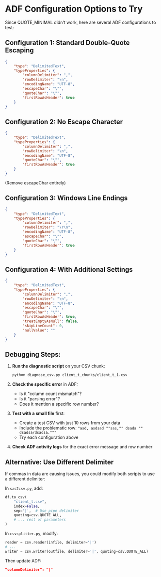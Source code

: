 # ADF Configuration Options to Try

Since QUOTE_MINIMAL didn't work, here are several ADF configurations to test:

## Configuration 1: Standard Double-Quote Escaping
```json
{
    "type": "DelimitedText",
    "typeProperties": {
        "columnDelimiter": ",",
        "rowDelimiter": "\n",
        "encodingName": "UTF-8",
        "escapeChar": "\"",
        "quoteChar": "\"",
        "firstRowAsHeader": true
    }
}
```

## Configuration 2: No Escape Character
```json
{
    "type": "DelimitedText",
    "typeProperties": {
        "columnDelimiter": ",",
        "rowDelimiter": "\n",
        "encodingName": "UTF-8",
        "quoteChar": "\"",
        "firstRowAsHeader": true
    }
}
```
(Remove escapeChar entirely)

## Configuration 3: Windows Line Endings
```json
{
    "type": "DelimitedText",
    "typeProperties": {
        "columnDelimiter": ",",
        "rowDelimiter": "\r\n",
        "encodingName": "UTF-8",
        "escapeChar": "\"",
        "quoteChar": "\"",
        "firstRowAsHeader": true
    }
}
```

## Configuration 4: With Additional Settings
```json
{
    "type": "DelimitedText",
    "typeProperties": {
        "columnDelimiter": ",",
        "rowDelimiter": "\n",
        "encodingName": "UTF-8",
        "escapeChar": "\"",
        "quoteChar": "\"",
        "firstRowAsHeader": true,
        "treatEmptyAsNull": false,
        "skipLineCount": 0,
        "nullValue": ""
    }
}
```

## Debugging Steps:

1. **Run the diagnostic script** on your CSV chunk:
   ```bash
   python diagnose_csv.py client_t_chunks/client_t_1.csv
   ```

2. **Check the specific error** in ADF:
   - Is it "column count mismatch"?
   - Is it "parsing error"?
   - Does it mention a specific row number?

3. **Test with a small file** first:
   - Create a test CSV with just 10 rows from your data
   - Include the problematic row: `"asd, asdsad ""sas,"" dsada "" dsadsa/dsadsa."""`
   - Try each configuration above

4. **Check ADF activity logs** for the exact error message and row number

## Alternative: Use Different Delimiter

If commas in data are causing issues, you could modify both scripts to use a different delimiter:

In `sas2csv.py`, add:
```python
df.to_csv(
    "client_t.csv",
    index=False,
    sep='|',  # Use pipe delimiter
    quoting=csv.QUOTE_ALL,
    # ... rest of parameters
)
```

In `csvsplitter.py`, modify:
```python
reader = csv.reader(infile, delimiter='|')
# ...
writer = csv.writer(outfile, delimiter='|', quoting=csv.QUOTE_ALL)
```

Then update ADF:
```json
"columnDelimiter": "|"
``` 